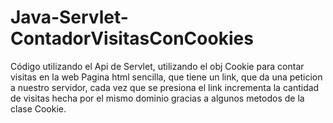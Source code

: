# Java-Servlet-ContadorVisitasConCookies
Código utilizando el Api de Servlet, utilizando el obj Cookie para contar visitas en la web
Pagina html sencilla, que tiene un link, que da una peticion a nuestro servidor, cada vez que se presiona el link
incrementa la cantidad de visitas hecha por el mismo dominio gracias a algunos metodos de la clase Cookie.
